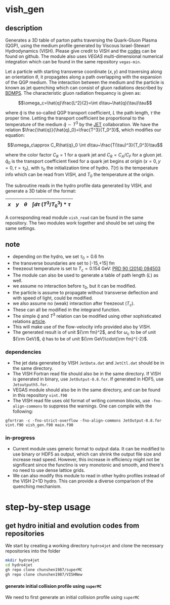 # vish_gen

## description

Generates a 3D table of parton paths traversing the Quark-Gluon Plasma (QGP), using the medium profile generated by Viscous Israel-Stewart Hydrodynamics (VISH). Please give credit to VISH and the [codes](https://github.com/chunshen1987/VISHNew) can be found on github. The module also uses *VEGAS* multi-dimensional numerical integration which can be found in the same repository `vegas-min`.

Let a particle with starting transverse coordinate $(x,y)$ and traversing along an orientation $\theta$, it propagates along a path overlapping with the expansion of the QGP medium. The interaction between the medium and the particle is known as jet quenching which can consist of gluon radiations described by [BDMPS](https://doi.org/10.1088/1126-6708/2001/09/033). The characteristic gluon radiation frequency is given as:
```math
\omega_c=\hat{q}\frac{L^2}{2}=\int d\tau~\hat{q}(\tau)\tau
```
where $\hat{q}$ is the so-called QGP transport coefficient, $L$ the path length, $\tau$ the proper time. Letting the transport coefficient be proportional to the temperature of the medium $\hat{q}\sim T^3$ by the [JET](https://doi.org/10.1103/PhysRevC.90.014909) collaboration. We have the relation $\frac{\hat{q}}{\hat{q}_0}=\frac{T^3}{T_0^3}$, which modifies our equation:
```math
\omega_c\approx C_R\hat{q}_0 \int d\tau~\frac{T(\tau)^3}{T_0^3}\tau
```
where the color factor $C_R=1$ for a quark jet and $C_R=C_A/C_F$ for a gluon jet. $\hat{q}_0$ is the transport coefficient fixed for a quark jet begins at origin $(x=0,y=0,\tau=\tau_0)$, with $\tau_0$ the initialization time of hydro. $T(\tau)$ is the temperature info which can be read from VISH, and $T_0$ the temperature at the origin.

The subroutine reads in the hydro profile data generated by VISH, and generate a 3D table of the format:  

| $x$  | $y$ | $\theta$ | $\int d\tau~(T^3/T_0^3)*\tau$ |
|------|-----|----------|-------------------------------|

A corresponding read module `vish_read` can be found in the same repository. The two modules work together and should be set using the same settings.

## note

- depending on the hydro, we set $\tau_0=0.6$ fm
- the transverse boundaries are set to [-15,+15] fm
- freezeout temperature is set to $T_c=0.154$ GeV: [PRD 90 (2014) 094503](https://doi.org/10.1103/PhysRevD.109.034025)
- The module can also be used to generate a table of path length ($L$) as well.
- we assume no interaction before $\tau_0$, but it can be modified.
- the particle is assume to propagate without transverse deflection and with speed of light, could be modified.
- we also assume no (weak) interaction after freezeout ($T_c$).
- These can all be modified in the integrand function.
- The simple $\hat{q}$ and $T^3$ relation can be modified using other sophisticated relations [article](https://doi.org/10.1007/s41365-024-01492-4).
- This will make use of the flow-velocity info provided also by VISH.
- The generated result is of unit ${\rm fm}^2$, and for $\omega_c$ to be of unit ${\rm GeV}$, $\hat{q}$ has to be of unit ${\rm GeV}\cdot{\rm fm}^{-2}$.

### dependencies

- The jet data generated by VISH `JetData.dat` and `JetCtl.dat` should be in the same directory.
- The VISH Fortran read file should also be in the same directory. If VISH is generated in binary, use `JetOutput-0.8.for`. If generated in HDF5, use `Jetoutputh5.for`.
- VEGAS module should also be in the same directory, and can be found in this repository `vint.f90`
- The VISH read file uses old format of writing common blocks, use `-fno-align-commons` to suppress the warnings.
One can compile with the following:
```
gfortran -c -fno-strict-overflow -fno-align-commons JetOutput-0.8.for vint.f90 vish_gen.f90 main.f90
```

### in-progress

- Current module uses generic format to output data. It can be modified to use binary or HDF5 as output, which can shrink the output file size and increase read speed. 
However, this increase in efficiency might not be significant since the functino is very monotonic and smooth, and there's no need to use dense lattice grids.
- We can also modify this module to read in other hydro profiles instead of the VISH 2+1D hydro. This can provide a diverse comparison of the quenching mechanism.

# step-by-step usage

## get hydro initial and evolution codes from repositories

We start by creating a working directory `hydro4jet` and clone the necessary repositories into the folder
```bash
mkdir hydro4jet
cd hydro4jet
gh repo clone chunshen1987/superMC
gh repo clone chunshen1987/VISHNew
```

#### generate initial collision profile using `superMC`

We need to first generate an initial collision profile using `superMC`
